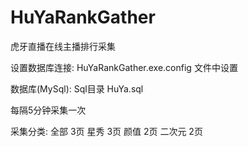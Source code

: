 # HuYaRankGather
 虎牙直播在线主播排行采集

 设置数据库连接:
 HuYaRankGather.exe.config 文件中设置

数据库(MySql):
Sql目录 HuYa.sql

每隔5分钟采集一次

采集分类:
全部    3页
星秀    3页
颜值    2页
二次元 2页